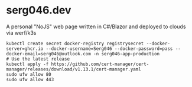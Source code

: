 # serg046.dev
A personal "NoJS" web page written in C#/Blazor and deployed to clouds via werf/k3s

```code
kubectl create secret docker-registry registrysecret --docker-server=ghcr.io --docker-username=Serg046 --docker-password=pass --docker-email=serg046@outlook.com -n serg046-app-production
# Use the latest release 
kubectl apply -f https://github.com/cert-manager/cert-manager/releases/download/v1.13.1/cert-manager.yaml
sudo ufw allow 80
sudo ufw allow 443
```
